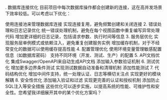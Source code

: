 . 数据库连接优化
目前项目中每次数据库操作都会创建新的连接，这在高并发场景下效率较低。可以考虑以下优化：

使用连接池来管理数据库连接
实现连接复用，避免频繁创建和关闭连接
2. 错误处理和日志记录优化
统一错误处理机制，避免在每个视图函数中重复编写异常处理代码
增加更详细的日志记录，包括请求参数、执行时间等信息
3. 服务层优化
实现服务层单例模式或依赖注入，避免重复创建服务实例
增加缓存机制，对于不经常变化的数据可以使用缓存提高性能
4. 配置管理优化
使用环境变量管理敏感配置信息（如数据库密码）
支持不同环境（开发、测试、生产）的配置
5. API文档优化
集成Swagger/OpenAPI来自动生成API文档
添加输入参数验证机制
6. 测试优化
增加更多边界条件测试
实现测试数据自动准备和清理机制
添加性能测试
7. 代码结构优化
增加中间件支持，统一处理认证、日志等横切关注点
实现更好的模块解耦
8. 安全性优化
添加输入验证和过滤
实现更完善的认证和授权机制
添加防止SQL注入等安全措施
这些优化可以逐步实施，以提高系统的性能、可维护性和安全性。您希望我详细展开其中的某个优化方案吗？